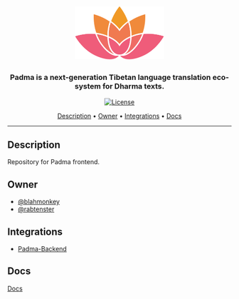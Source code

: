 <h1 align="center">
  <br>
  <a href="http://eka.to"><img src="https://raw.githubusercontent.com/Lotus-King-Research/Home/main/Assets/Images/Lotus-King-Research-Logo-Transparent.png" alt="Lotus King Research" width="200"></a>
  <br>
</h1>

<h3 align="center">Padma is a next-generation Tibetan language translation eco-system for Dharma texts. </h3>

<p align="center">
  
  <a href="https://mirrors.creativecommons.org/presskit/buttons/88x31/png/by-sa.png">
    <img width=150px src="https://upload.wikimedia.org/wikipedia/commons/thumb/1/12/Cc-by-nc-sa_icon.svg/1280px-Cc-by-nc-sa_icon.svg.png" alt="License">
  </a>
</p>

<p align="center">
  <a href="#description">Description</a> •
  <a href="#owner">Owner</a> •
  <a href="#integrations">Integrations</a> •
  <a href="#docs">Docs</a>
</p>
<hr>

## Description

Repository for Padma frontend.

## Owner

- [@blahmonkey](https://github.com/blahmonkey)
- [@rabtenster](https://github.com/rabtenster)

## Integrations

- [Padma-Backend](https://github.com/Lotus-King-Research/Padma-Backend)

## Docs

[Docs](https://github.com/Lotus-King-Research/Padma-Frontend/tree/master/docs)
